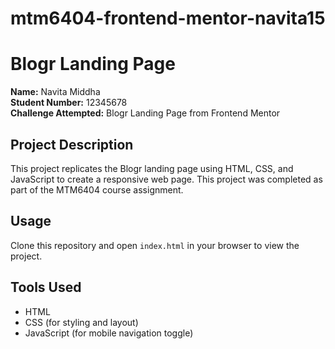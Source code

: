 # mtm6404-frontend-mentor-navita15
# Blogr Landing Page

**Name:** Navita Middha  
**Student Number:** 12345678  
**Challenge Attempted:** Blogr Landing Page from Frontend Mentor  

## Project Description
This project replicates the Blogr landing page using HTML, CSS, and JavaScript to create a responsive web page. This project was completed as part of the MTM6404 course assignment.

## Usage
Clone this repository and open `index.html` in your browser to view the project.

## Tools Used
- HTML
- CSS (for styling and layout)
- JavaScript (for mobile navigation toggle)
